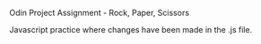 Odin Project Assignment - Rock, Paper, Scissors

Javascript practice where changes have been made in the .js file.
